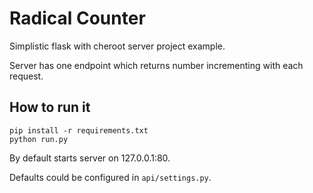 # Radical Counter
Simplistic flask with cheroot server project example.

Server has one endpoint which returns number incrementing with each request.

## How to run it
```
pip install -r requirements.txt
python run.py
```

By default starts server on 127.0.0.1:80.

Defaults could be configured in `api/settings.py`.